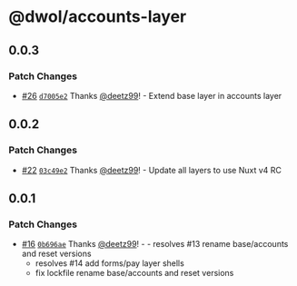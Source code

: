 # @dwol/accounts-layer

## 0.0.3

### Patch Changes

- [#26](https://github.com/deetz99/nuxt-layers-monorepo/pull/26) [`d7005e2`](https://github.com/deetz99/nuxt-layers-monorepo/commit/d7005e29f163d9573c6eec099eab187dbd90feba) Thanks [@deetz99](https://github.com/deetz99)! - Extend base layer in accounts layer

## 0.0.2

### Patch Changes

- [#22](https://github.com/deetz99/nuxt-layers-monorepo/pull/22) [`03c49e2`](https://github.com/deetz99/nuxt-layers-monorepo/commit/03c49e26d8ab3dbd3b5665d1854d3e1d6e98bf5a) Thanks [@deetz99](https://github.com/deetz99)! - Update all layers to use Nuxt v4 RC

## 0.0.1

### Patch Changes

- [#16](https://github.com/deetz99/nuxt-layers-monorepo/pull/16) [`0b696ae`](https://github.com/deetz99/nuxt-layers-monorepo/commit/0b696ae118eced94af11b141725703eb83c1bc2b) Thanks [@deetz99](https://github.com/deetz99)! - - resolves #13 rename base/accounts and reset versions
  - resolves #14 add forms/pay layer shells
  - fix lockfile rename base/accounts and reset versions
